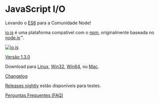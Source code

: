 # JavaScript I/O

Levando o [ES6](es6.html) para a Comunidade Node!

[io.js](https://github.com/iojs/io.js) é uma plataforma compatível com o [npm](https://www.npmjs.org/), originalmente baseada no [node.js](https://nodejs.org/)&#8482;.

[![io.js](../images/1.0.0.png)](https://iojs.org/dist/v1.3.0/)

[Versão 1.3.0](https://iojs.org/dist/v1.3.0/)

Download para
[Linux](https://iojs.org/dist/v1.3.0/iojs-v1.3.0-linux-x64.tar.xz),
[Win32](https://iojs.org/dist/v1.3.0/iojs-v1.3.0-x86.msi), [Win64](https://iojs.org/dist/v1.3.0/iojs-v1.3.0-x64.msi),
ou
[Mac](https://iojs.org/dist/v1.3.0/iojs-v1.3.0.pkg).


[Changelog](https://github.com/iojs/io.js/blob/v1.x/CHANGELOG.md)

[Releases nightly](https://iojs.org/download/nightly/) estão disponíveis para testes.

[Perguntas Frequentes (FAQ)](faq.html)
